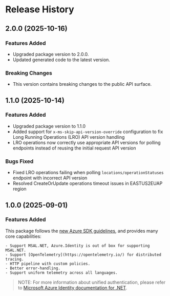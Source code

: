 # Release History

## 2.0.0 (2025-10-16)

### Features Added
- Upgraded package version to 2.0.0.
- Updated generated code to the latest version.

### Breaking Changes
- This version contains breaking changes to the public API surface.

## 1.1.0 (2025-10-14)

### Features Added
- Upgraded package version to 1.1.0
- Added support for `x-ms-skip-api-version-override` configuration to fix Long Running Operations (LRO) API version handling
- LRO operations now correctly use appropriate API versions for polling endpoints instead of reusing the initial request API version

### Bugs Fixed
- Fixed LRO operations failing when polling `locations/operationStatuses` endpoint with incorrect API version
- Resolved CreateOrUpdate operations timeout issues in EASTUS2EUAP region

## 1.0.0 (2025-09-01)



### Features Added

This package follows the [new Azure SDK guidelines](https://azure.github.io/azure-sdk/general_introduction.html), and provides many core capabilities:

    - Support MSAL.NET, Azure.Identity is out of box for supporting MSAL.NET.
    - Support [OpenTelemetry](https://opentelemetry.io/) for distributed tracing.
    - HTTP pipeline with custom policies.
    - Better error-handling.
    - Support uniform telemetry across all languages.


> NOTE: For more information about unified authentication, please refer to [Microsoft Azure Identity documentation for .NET](https://docs.microsoft.com//dotnet/api/overview/azure/identity-readme?view=azure-dot-net).
